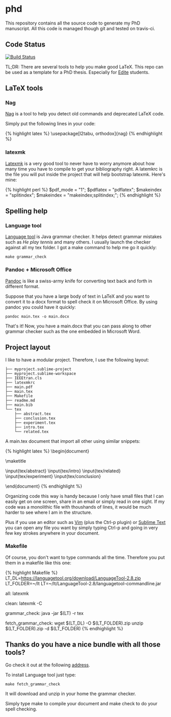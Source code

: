 # phd

This repository contains all the source code to generate my PhD manuscript. All 
this code is managed though git and tested on travis-ci.

## Code Status

[![Build Status](https://travis-ci.org/sieben/sieben.svg?branch=master)](https://travis-ci.org/sieben/phd)

TL;DR: There are several tools to help you make good LaTeX. This repo can be used as a template for a PhD thesis. 
Especially for [Edite](https://edite-de-paris.fr) students.

## LaTeX tools

### Nag

[Nag](//www.ctan.org/tex-archive/macros/latex/contrib/nag) is a tool to help
you detect old commands and deprecated LaTeX code.

Simply put the following lines in your code:

{% highlight latex %}
\usepackage[l2tabu, orthodox]{nag}
{% endhighlight %}

### latexmk

[Latexmk](//users.phys.psu.edu/~collins/software/latexmk-jcc/) is a very good
tool to never have to worry anymore about how many time you have to compile to
get your bibliography right. A latemkrc is the file you will put inside the
project that will help bootstrap latexmk. Here's mine:

{% highlight perl %}
$pdf_mode = "1";
$pdflatex = "pdflatex";
$makeindex = "splitindex";
$makeindex = "makeindex;splitindex;";
{% endhighlight %}

## Spelling help

### Language tool

[Language tool](//languagetool.org) is Java grammar checker. It helps detect
grammar mistakes such as _He play tennis_ and many others. I usually launch
the checker against all my tex folder. I got a make command to help me go it
quickly:

	make grammar_check

### Pandoc + Microsoft Office

[Pandoc](//johnmacfarlane.net/pandoc) is like a swiss-army knife for
converting text back and forth in different format.

Suppose that you have a large body of text in LaTeX and you want to convert it
to a docx format to spell check it on Microsoft Office. By using pandoc you
could have it quickly:

	pandoc main.tex -o main.docx

That's it! Now, you have a main.docx that you can pass along to other grammar
checker such as the one embedded in Microsoft Word.

## Project layout

I like to have a modular project. Therefore, I use the following layout:


	├── myproject.sublime-project
	├── myproject.sublime-workspace
	├── IEEEtran.cls
	├── latexmkrc
	├── main.pdf
	├── main.tex
	├── Makefile
	├── readme.md
	├── main.bib
	└── tex
	    ├── abstract.tex
	    ├── conclusion.tex
	    ├── experiment.tex
	    ├── intro.tex
	    └── related.tex

A main.tex document that import all other using similar snippets:

{% highlight latex %}
\begin{document}

\maketitle

\input{tex/abstract}
\input{tex/intro}
\input{tex/related}
\input{tex/experiment}
\input{tex/conclusion}

\end{document}
{% endhighlight %}

Organizing code this way is handy because I only have small files that I can
easily get on one screen, share in an email or simply read in one sight. If my
code was a monolithic file with thoushands of lines, it would be much harder
to see where I am in the structure.

Plus if you use an editor such as [Vim](//www.vim.org) (plus the Ctrl-p
plugin) or [Sublime Text](//sublimetext.com) you can open any file you want by
simply typing Ctrl-p and going in very few key strokes anywhere in your
document.

### Makefile

Of course, you don't want to type commands all the time. Therefore you put
them in a makefile like this one:

{% highlight Makefile %}
LT_DL=https://languagetool.org/download/LanguageTool-2.8.zip
LT_FOLDER=~/lt
LT=~/lt/LanguageTool-2.8/languagetool-commandline.jar

all:
        latexmk

clean:
        latexmk -C

grammar_check:
        java -jar $(LT) -r tex

fetch_grammar_check:
        wget $(LT_DL) -O $(LT_FOLDER).zip
        unzip $(LT_FOLDER).zip -d $(LT_FOLDER)
{% endhighlight %}

## Thanks do you have a nice bundle with all those tools?

Go check it out at the following [address](//github.com/sieben/latex).

To install Language tool just type:

	make fetch_grammar_check

It will download and unzip in your home the grammar checker.

Simply type make to compile your document and make check to do your spell checking.
